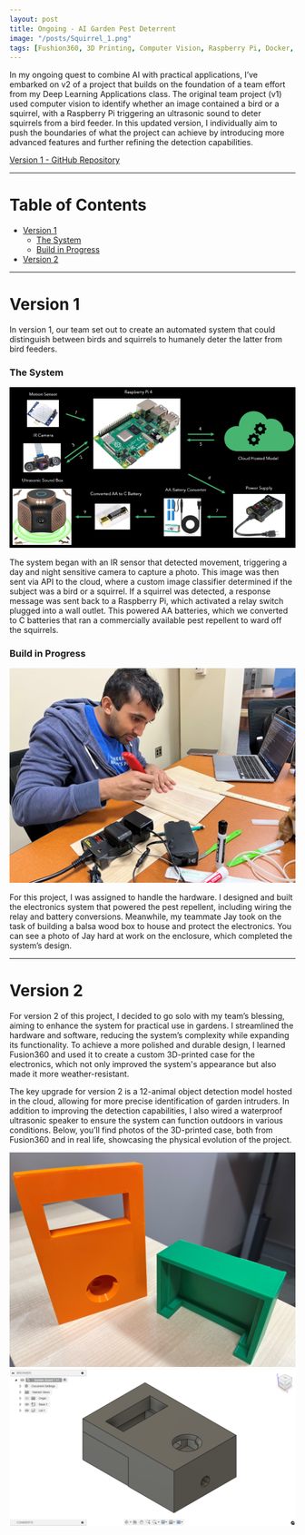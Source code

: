```yaml
---
layout: post
title: Ongoing - AI Garden Pest Deterrent
image: "/posts/Squirrel_1.png"
tags: [Fushion360, 3D Printing, Computer Vision, Raspberry Pi, Docker, AWS]
---
```


In my ongoing quest to combine AI with practical applications, I’ve embarked on v2 of a project that builds on the foundation of a team effort from my Deep Learning Applications class. The original team project (v1) used computer vision to identify whether an image contained a bird or a squirrel, with a Raspberry Pi triggering an ultrasonic sound to deter squirrels from a bird feeder. In this updated version, I individually aim to push the boundaries of what the project can achieve by introducing more advanced features and further refining the detection capabilities.

<a href="https://github.com/JaredLBailey/wheres-waldo" target="_blank">Version 1 - GitHub Repository</a>

___

# Table of Contents

- [Version 1](#version-1)
  - [The System](#system)
  - [Build in Progress](#build-in-progress)
- [Version 2](#version-2)

___

# Version 1 <a name="version-1"></a>

In version 1, our team set out to create an automated system that could distinguish between birds and squirrels to humanely deter the latter from bird feeders. 

### The System <a name="system"></a>

![alt text](/img/posts/Bird_3.png "Version 1 Build System")

The system began with an IR sensor that detected movement, triggering a day and night sensitive camera to capture a photo. This image was then sent via API to the cloud, where a custom image classifier determined if the subject was a bird or a squirrel. If a squirrel was detected, a response message was sent back to a Raspberry Pi, which activated a relay switch plugged into a wall outlet. This powered AA batteries, which we converted to C batteries that ran a commercially available pest repellent to ward off the squirrels.

### Build in Progress <a name="build-in-progress"></a>

![alt text](/img/posts/Bird_2.jpg "Jay Hard at Work")

For this project, I was assigned to handle the hardware. I designed and built the electronics system that powered the pest repellent, including wiring the relay and battery conversions. Meanwhile, my teammate Jay took on the task of building a balsa wood box to house and protect the electronics. You can see a photo of Jay hard at work on the enclosure, which completed the system’s design.

___

# Version 2 <a name="version-2"></a>

For version 2 of this project, I decided to go solo with my team’s blessing, aiming to enhance the system for practical use in gardens. I streamlined the hardware and software, reducing the system’s complexity while expanding its functionality. To achieve a more polished and durable design, I learned Fusion360 and used it to create a custom 3D-printed case for the electronics, which not only improved the system's appearance but also made it more weather-resistant.

The key upgrade for version 2 is a 12-animal object detection model hosted in the cloud, allowing for more precise identification of garden intruders. In addition to improving the detection capabilities, I also wired a waterproof ultrasonic speaker to ensure the system can function outdoors in various conditions. Below, you’ll find photos of the 3D-printed case, both from Fusion360 and in real life, showcasing the physical evolution of the project.

![alt text](/img/posts/Bird_1.jpg "3D Print")
![alt text](/img/posts/Bird_4.png "Fushion360")
